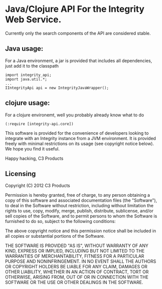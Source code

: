 # Java/Clojure API For the Integrity Web Service.
Currently only the search components of the API are considered stable.

## Java usage:
For a Java environment, a jar is provided that includes all
dependencies, just add it to the classpath

    import integrity_api;
    import java.util.*;
    ...
    IIntegrityApi api = new IntegrityJavaWrapper();
    
## clojure usage:
For a clojure environemt, well you probably already know what to do

    (:require [integrity-api.core])

This software is provided for the convenience of developers looking to
integrate with an Integrity instance from a JVM environment. It is
provided freely with minimal restrictions on its usage (see copyright notice below). We hope you find it useful.

Happy hacking,
C3 Products
 
## Licensing
 Copyright (C) 2012 C3 Products

 Permission is hereby granted, free of charge, to any person obtaining a
 copy of this software and associated documentation files (the "Software"),
 to deal in the Software without restriction, including without limitation
 the rights to use, copy, modify, merge, publish, distribute,
 sublicense, and/or sell copies of the Software, and to permit persons to
 whom the Software is furnished to do so,
 subject to the following conditions:

 The above copyright notice and this permission notice shall be included in
 all copies or substantial portions of the Software.

 THE SOFTWARE IS PROVIDED "AS IS", WITHOUT WARRANTY OF ANY KIND, EXPRESS OR
 IMPLIED, INCLUDING BUT NOT LIMITED TO THE WARRANTIES OF MERCHANTABILITY,
 FITNESS FOR A PARTICULAR PURPOSE AND NONINFRINGEMENT.
 IN NO EVENT SHALL THE AUTHORS OR COPYRIGHT HOLDERS BE LIABLE FOR ANY CLAIM,
 DAMAGES OR OTHER LIABILITY, WHETHER IN AN ACTION OF CONTRACT, TORT OR
 OTHERWISE, ARISING FROM, OUT OF OR IN CONNECTION WITH THE SOFTWARE OR THE
 USE OR OTHER DEALINGS IN THE SOFTWARE.

